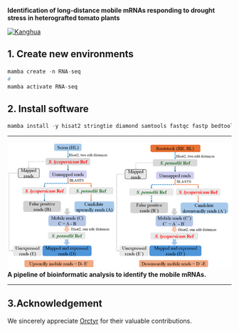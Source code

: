 **Identification of long-distance mobile mRNAs responding to drought stress in heterografted tomato plants**

[![Kanghua](https://img.shields.io/badge/Kanghua-github-blue?logo=github)](https://github.com/kanghuadu)

## 1. Create new environments
```R
mamba create -n RNA-seq 
# 
mamba activate RNA-seq 
```
## 2. Install software
```R
mamba install -y hisat2 stringtie diamond samtools fastqc fastp bedtools bowtie2
```
----
![A pipeline of bioinformatic analysis to identify the mobile mRNAs.](./images/image.png)
**A pipeline of bioinformatic analysis to identify the mobile mRNAs.**

----
## 3.Acknowledgement
We sincerely appreciate [Orctyr](https://github.com/orctyr/) for their valuable contributions.